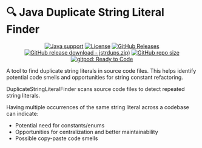 # 🔍 Java Duplicate String Literal Finder

<p align="center">
<a href="https://openjdk.java.net/"><img src="https://img.shields.io/badge/Java-8+-339933?logo=openjdk&logoColor=white" alt="Java support"></a>
<a href="https://www.apache.org/licenses/LICENSE-2.0.html"><img src="https://img.shields.io/github/license/foldright/java-duplicate-string-literal-finder?color=4D7A97&logo=apache" alt="License"></a>
<a href="https://github.com/foldright/java-duplicate-string-literal-finder/releases"><img src="https://img.shields.io/github/release/foldright/java-duplicate-string-literal-finder.svg" alt="GitHub Releases"></a>
<a href="https://github.com/foldright/java-duplicate-string-literal-finder/releases/download/v0.1.0/jstrdups-0.1.0.zip"><img src="https://img.shields.io/github/downloads/foldright/java-duplicate-string-literal-finder/v0.1.0/jstrdups-0.1.0.zip.svg?logoColor=white&logo=GitHub" alt="GitHub release download - jstrdups.zip)"></a>
<a href="https://github.com/foldright/java-duplicate-string-literal-finder"><img src="https://img.shields.io/github/repo-size/foldright/java-duplicate-string-literal-finder" alt="GitHub repo size"></a>
<a href="https://gitpod.io/#https://github.com/foldright/java-duplicate-string-literal-finder"><img src="https://img.shields.io/badge/Gitpod-ready to code-339933?label=gitpod&logo=gitpod&logoColor=white" alt="gitpod: Ready to Code"></a>
</p>

A tool to find duplicate string literals in source code files.
This helps identify potential code smells and opportunities for string constant refactoring.

DuplicateStringLiteralFinder scans source code files to detect repeated string literals.

Having multiple occurrences of the same string literal across a codebase can indicate:

- Potential need for constants/enums
- Opportunities for centralization and better maintainability
- Possible copy-paste code smells
